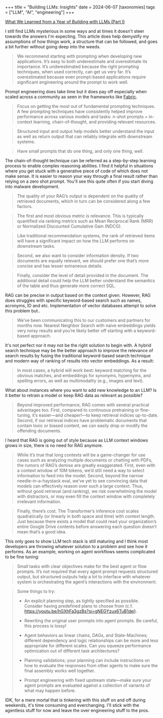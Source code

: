 +++
title = "Building LLMs: Insights"
date = 2024-06-07
[taxonomies]
tags = ["LLM", "AI", "engineering"]
+++

[What We Learned from a Year of Building with LLMs (Part I)](https://www.oreilly.com/radar/what-we-learned-from-a-year-of-building-with-llms-part-i)

I still find LLMs mysterious in some ways and at times it doesn't steer towards the answers I'm expecting. This article does help demystify my assumptions of how things work, a structure that can be followed, and goes a bit further without going deep into the weeds.

> We recommend starting with prompting when developing new applications. It’s easy to both underestimate and overestimate its importance. It’s underestimated because the right prompting techniques, when used correctly, can get us very far. It’s overestimated because even prompt-based applications require significant engineering around the prompt to work well.

Prompt engineering does take time but it does pay off especially when scaled across a community as seen in the frameworks like [Fabric](https://github.com/danielmiessler/fabric).

> Focus on getting the most out of fundamental prompting techniques. A few prompting techniques have consistently helped improve performance across various models and tasks: n-shot prompts + in-context learning, chain-of-thought, and providing relevant resources.

> Structured input and output help models better understand the input as well as return output that can reliably integrate with downstream systems.

> Have small prompts that do one thing, and only one thing, well.

The chain-of-thought technique can be referred as a step-by-step learning process to enable complex reasoning abilities. I find it helpful in situations where you get stuck with a generative piece of code of which does not make sense. It is easier to reason your way through a final result rather than relying on a zero shot prompt. You'll see this quite often if you start diving into malware development.

> The quality of your RAG’s output is dependent on the quality of retrieved documents, which in turn can be considered along a few factors.

> The first and most obvious metric is relevance. This is typically quantified via ranking metrics such as Mean Reciprocal Rank (MRR) or Normalized Discounted Cumulative Gain (NDCG).

> Like traditional recommendation systems, the rank of retrieved items will have a significant impact on how the LLM performs on downstream tasks.

> Second, we also want to consider information density. If two documents are equally relevant, we should prefer one that’s more concise and has lesser extraneous details.

> Finally, consider the level of detail provided in the document. The additional detail could help the LLM better understand the semantics of the table and thus generate more correct SQL.

RAG can be precise in output based on the context given. However, RAG does struggles with specific keyword-based search such as names, acronyms, ID and etc. Implementation of vector databases attempt to solve this problem but..

> We’ve been communicating this to our customers and partners for months now. Nearest Neighbor Search with naive embeddings yields very noisy results and you’re likely better off starting with a keyword-based approach.

It's not perfect nor it may not be the right solution to begin with. A hybrid search technique may be the better approach to improve the relevance of search results by fusing the traditional keyword-based search technique and modern way of ranking of results into vector embeddings. As a result:

> In most cases, a hybrid will work best: keyword matching for the obvious matches, and embeddings for synonyms, hypernyms, and spelling errors, as well as multimodality (e.g., images and text).

What about instances where you want to add new knowledge to an LLM? Is it better to retrain a model or keep RAG data as relevant as possible?

> Beyond improved performance, RAG comes with several practical advantages too. First, compared to continuous pretraining or fine-tuning, it’s easier—and cheaper!—to keep retrieval indices up-to-date. Second, if our retrieval indices have problematic documents that contain toxic or biased content, we can easily drop or modify the offending documents.

I heard that RAG is going out of style because as LLM context windows grows in size, there is no need for RAG anymore.

> While it’s true that long contexts will be a game-changer for use cases such as analyzing multiple documents or chatting with PDFs, the rumors of RAG’s demise are greatly exaggerated. First, even with a context window of 10M tokens, we’d still need a way to select information to feed into the model. Second, beyond the narrow needle-in-a-haystack eval, we’ve yet to see convincing data that models can effectively reason over such a large context. Thus, without good retrieval (and ranking), we risk overwhelming the model with distractors, or may even fill the context window with completely irrelevant information.

> Finally, there’s cost. The Transformer’s inference cost scales quadratically (or linearly in both space and time) with context length. Just because there exists a model that could read your organization’s entire Google Drive contents before answering each question doesn’t mean that’s a good idea.

This only goes to show LLM tech stack is still maturing and I think most developers are throwing whatever solution to a problem and see how it performs. As an example, working on agent workflows seems complicated to be fine tuning:

> Small tasks with clear objectives make for the best agent or flow prompts. It’s not required that every agent prompt requests structured output, but structured outputs help a lot to interface with whatever system is orchestrating the agent’s interactions with the environment.

<blockquote>
Some things to try:

* An explicit planning step, as tightly specified as possible. Consider having predefined plans to choose from (c.f. https://youtu.be/hGXhFa3gzBs?si=gNEGYzux6TuB1del).

* Rewriting the original user prompts into agent prompts. Be careful, this process is lossy!

* Agent behaviors as linear chains, DAGs, and State-Machines; different dependency and logic relationships can be more and less appropriate for different scales. Can you squeeze performance optimization out of different task architectures?

* Planning validations; your planning can include instructions on how to evaluate the responses from other agents to make sure the final assembly works well together.

* Prompt engineering with fixed upstream state—make sure your agent prompts are evaluated against a collection of variants of what may happen before.
</blockquote>

IDK, for a mere mortal that is tinkering with this stuff on and off during weekends, it's time consuming and everchanging. I'll stick with the agentless stuff for now and leave the over engineering stuff to the pros.
